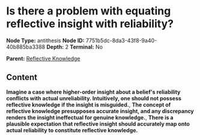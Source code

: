 # Is there a problem with equating reflective insight with reliability?

**Node Type:** antithesis
**Node ID:** 7751b5dc-8da3-43f8-9a40-40b885ba3388
**Depth:** 2
**Terminal:** No

**Parent:** [Reflective Knowledge](reflective-knowledge.md)

## Content

**Imagine a case where higher-order insight about a belief's reliability conflicts with actual unreliability. Intuitively, one should not possess reflective knowledge if the insight is misguided.**, **The concept of reflective knowledge presupposes accurate insight, and any discrepancy renders the insight ineffectual for genuine knowledge.**, **There is a plausible expectation that reflective insight should accurately map onto actual reliability to constitute reflective knowledge.**
